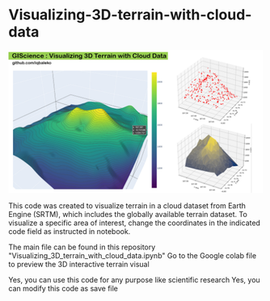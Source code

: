 # Visualizing-3D-terrain-with-cloud-data

![Example Image](Cover.jpg)


This code was created to visualize terrain in a cloud dataset from Earth Engine (SRTM), which includes the globally available terrain dataset. To visualize a specific area of interest, change the coordinates in the indicated code field as instructed in notebook.

The main file can be found in this repository "Visualizing_3D_terrain_with_cloud_data.ipynb"
Go to the Google colab file to preview the 3D interactive terrain visual

Yes, you can use this code for any purpose like scientific research
Yes, you can modify this code as save file
